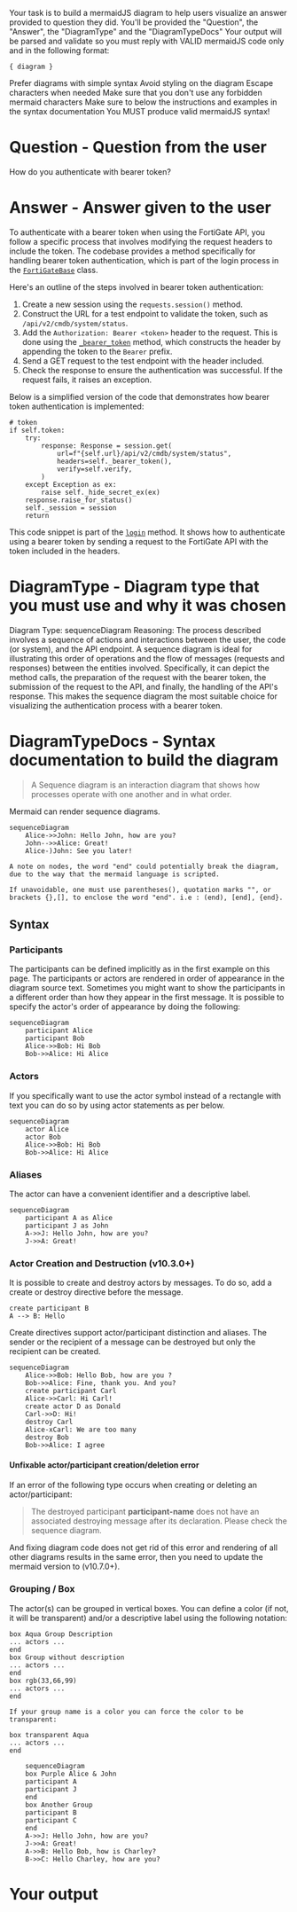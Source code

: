 Your task is to build a mermaidJS diagram to help users visualize an answer provided to question they did. You'll be provided the "Question", the "Answer", the "DiagramType" and the "DiagramTypeDocs"
Your output will be parsed and validate so you must reply with VALID mermaidJS code only and in the following format:
```mermaid
{ diagram }
```

Prefer diagrams with simple syntax
Avoid styling on the diagram
Escape characters when needed
Make sure that you don't use any forbidden mermaid characters
Make sure to below the instructions and examples in the syntax documentation
You MUST produce valid mermaidJS syntax!

# Question - Question from the user
How do you authenticate with bearer token?

# Answer - Answer given to the user

To authenticate with a bearer token when using the FortiGate API, you follow a specific process that involves modifying the request headers to include the token. The codebase provides a method specifically for handling bearer token authentication, which is part of the login process in the [`FortiGateBase`](fortigate_api/fortigate_base.py#L133-L175) class.

Here's an outline of the steps involved in bearer token authentication:

1. Create a new session using the `requests.session()` method.
2. Construct the URL for a test endpoint to validate the token, such as `/api/v2/cmdb/system/status`.
3. Add the `Authorization: Bearer <token>` header to the request. This is done using the [`_bearer_token`](fortigate_api/fortigate_base.py#L198-L200) method, which constructs the header by appending the token to the `Bearer` prefix.
4. Send a GET request to the test endpoint with the header included.
5. Check the response to ensure the authentication was successful. If the request fails, it raises an exception.

Below is a simplified version of the code that demonstrates how bearer token authentication is implemented:

```type:Quoted,lang:Python,path:fortigate_api/fortigate_base.py,lines:144-155
# token
if self.token:
    try:
        response: Response = session.get(
            url=f"{self.url}/api/v2/cmdb/system/status",
            headers=self._bearer_token(),
            verify=self.verify,
        )
    except Exception as ex:
        raise self._hide_secret_ex(ex)
    response.raise_for_status()
    self._session = session
    return
```


This code snippet is part of the [`login`](fortigate_api/fortigate_base.py#L133-L175) method. It shows how to authenticate using a bearer token by sending a request to the FortiGate API with the token included in the headers.

# DiagramType - Diagram type that you must use and why it was chosen
Diagram Type: sequenceDiagram
Reasoning: The process described involves a sequence of actions and interactions between the user, the code (or system), and the API endpoint. A sequence diagram is ideal for illustrating this order of operations and the flow of messages (requests and responses) between the entities involved. Specifically, it can depict the method calls, the preparation of the request with the bearer token, the submission of the request to the API, and finally, the handling of the API's response. This makes the sequence diagram the most suitable choice for visualizing the authentication process with a bearer token.

# DiagramTypeDocs - Syntax documentation to build the diagram

> A Sequence diagram is an interaction diagram that shows how processes operate with one another and in what order.

Mermaid can render sequence diagrams.

```mermaid-example
sequenceDiagram
    Alice->>John: Hello John, how are you?
    John-->>Alice: Great!
    Alice-)John: See you later!
```

```note
A note on nodes, the word "end" could potentially break the diagram, due to the way that the mermaid language is scripted.

If unavoidable, one must use parentheses(), quotation marks "", or brackets {},[], to enclose the word "end". i.e : (end), [end], {end}.
```

## Syntax

### Participants

The participants can be defined implicitly as in the first example on this page. The participants or actors are
rendered in order of appearance in the diagram source text. Sometimes you might want to show the participants in a
different order than how they appear in the first message. It is possible to specify the actor's order of
appearance by doing the following:

```mermaid-example
sequenceDiagram
    participant Alice
    participant Bob
    Alice->>Bob: Hi Bob
    Bob->>Alice: Hi Alice
```

### Actors

If you specifically want to use the actor symbol instead of a rectangle with text you can do so by using actor statements as per below.

```mermaid-example
sequenceDiagram
    actor Alice
    actor Bob
    Alice->>Bob: Hi Bob
    Bob->>Alice: Hi Alice
```

### Aliases

The actor can have a convenient identifier and a descriptive label.

```mermaid-example
sequenceDiagram
    participant A as Alice
    participant J as John
    A->>J: Hello John, how are you?
    J->>A: Great!
```

### Actor Creation and Destruction (v10.3.0+)

It is possible to create and destroy actors by messages. To do so, add a create or destroy directive before the message.

```
create participant B
A --> B: Hello
```

Create directives support actor/participant distinction and aliases. The sender or the recipient of a message can be destroyed but only the recipient can be created.

```mermaid-example
sequenceDiagram
    Alice->>Bob: Hello Bob, how are you ?
    Bob->>Alice: Fine, thank you. And you?
    create participant Carl
    Alice->>Carl: Hi Carl!
    create actor D as Donald
    Carl->>D: Hi!
    destroy Carl
    Alice-xCarl: We are too many
    destroy Bob
    Bob->>Alice: I agree
```

#### Unfixable actor/participant creation/deletion error

If an error of the following type occurs when creating or deleting an actor/participant:

> The destroyed participant **participant-name** does not have an associated destroying message after its declaration. Please check the sequence diagram.

And fixing diagram code does not get rid of this error and rendering of all other diagrams results in the same error, then you need to update the mermaid version to (v10.7.0+).

### Grouping / Box

The actor(s) can be grouped in vertical boxes. You can define a color (if not, it will be transparent) and/or a descriptive label using the following notation:

```
box Aqua Group Description
... actors ...
end
box Group without description
... actors ...
end
box rgb(33,66,99)
... actors ...
end
```

```note
If your group name is a color you can force the color to be transparent:
```

```
box transparent Aqua
... actors ...
end
```

```mermaid-example
    sequenceDiagram
    box Purple Alice & John
    participant A
    participant J
    end
    box Another Group
    participant B
    participant C
    end
    A->>J: Hello John, how are you?
    J->>A: Great!
    A->>B: Hello Bob, how is Charley?
    B->>C: Hello Charley, how are you?
```


# Your output